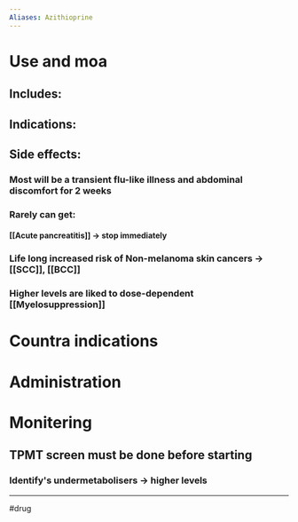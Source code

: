 ```yaml
---
Aliases: Azithioprine
---
```

# Use and moa
## Includes:
## Indications:
## Side effects:
### Most will be a transient flu-like illness and abdominal discomfort for 2 weeks
### Rarely can get:
#### [[Acute pancreatitis]] -> stop immediately
### Life long increased risk of Non-melanoma skin cancers -> [[SCC]], [[BCC]]
### Higher levels are liked to dose-dependent [[Myelosuppression]]
# Countra indications
# Administration 
# Monitering 
## TPMT screen must be done before starting
### Identify's undermetabolisers -> higher levels

---
#drug 